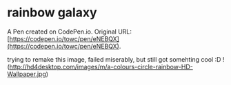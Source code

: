 # rainbow galaxy

A Pen created on CodePen.io. Original URL: [https://codepen.io/towc/pen/eNEBQX](https://codepen.io/towc/pen/eNEBQX).

trying to remake this image, failed miserably, but still got somehting cool :D
!(http://hd4desktop.com/images/m/a-colours-circle-rainbow-HD-Wallpaper.jpg)
